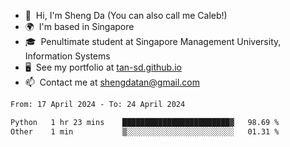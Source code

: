 <!---
tan-sd/tan-sd is a ✨ special ✨ repository because its `README.md` (this file) appears on your GitHub profile.
You can click the Preview link to take a look at your changes.
--->
- 👋  Hi, I'm Sheng Da (You can also call me Caleb!)
- 🌍  I'm based in Singapore
- 🎓  Penultimate student at Singapore Management University, Information Systems
- 🖥️  See my portfolio at [tan-sd.github.io](https://tan-sd.github.io/)
- 📫  Contact me at [shengdatan@gmail.com](mailto:shengdatan@gmail.com)

<!--START_SECTION:waka-->

```txt
From: 17 April 2024 - To: 24 April 2024

Python   1 hr 23 mins    ████████████████████████▓   98.69 %
Other    1 min           ▒░░░░░░░░░░░░░░░░░░░░░░░░   01.31 %
```

<!--END_SECTION:waka-->
